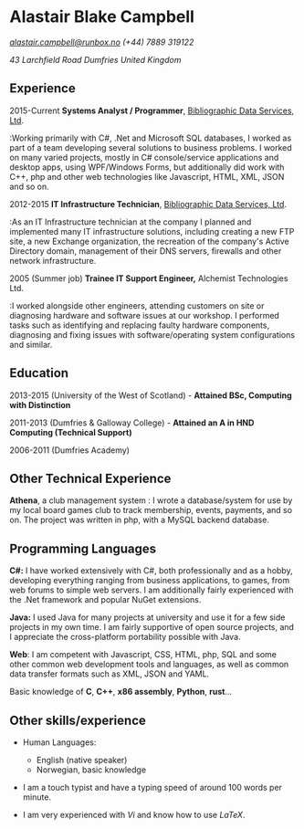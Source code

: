 # Alastair Blake Campbell

*alastair.campbell@runbox.no*
*(+44) 7889 319122*

*43 Larchfield Road
Dumfries
United Kingdom*

## Experience

2015-Current
**Systems Analyst / Programmer**, [Bibliographic Data Services, Ltd](www.bdslive.com).

:Working primarily with C#, .Net and Microsoft SQL databases, I worked as part of 
a team developing several solutions to business problems. I worked on many 
varied projects, mostly in C# console/service applications and desktop apps, 
using WPF/Windows Forms, but additionally did work with C++, php and 
other web technologies like Javascript, HTML, XML, JSON and so on.

2012-2015
**IT Infrastructure Technician**, [Bibliographic Data Services, Ltd](www.bdslive.com).

:As an IT Infrastructure technician at the company I planned and implemented many IT 
infrastructure solutions, including creating a new FTP site, a new Exchange 
organization, the recreation of the company's Active Directory domain, management 
of their DNS servers, firewalls and other network infrastructure.

2005 (Summer job)
**Trainee IT Support Engineer,** Alchemist Technologies Ltd.

:I worked alongside other engineers, attending customers on site or diagnosing 
hardware and software issues at our workshop. I performed tasks such as 
identifying and replacing faulty hardware components, diagnosing and fixing 
issues with software/operating system configurations and similar.

## Education

2013-2015 (University of the West of Scotland) - **Attained BSc, Computing with Distinction**

2011-2013 (Dumfries &amp; Galloway College) - **Attained an A in HND Computing (Technical Support)**

2006-2011 (Dumfries Academy)

## Other Technical Experience

**Athena**, a club management system
:	I wrote a database/system for use by my local board games club to track 
	membership, events, payments, and so on. The project was written in php, 
	with a MySQL backend database. 

## Programming Languages
**C#:** I have worked extensively with C#, both professionally and as a 
		hobby, developing everything ranging from business applications, 
		to games, from web forums to simple web servers. I am additionally 
		fairly experienced with the .Net framework and popular NuGet extensions.
	
**Java:** I used Java for many projects at university and use it for a 
		few side projects in my own time. I am fairly supportive of open 
		source projects, and I appreciate the cross-platform portability
		possible with Java.
		
**Web**: I am competent with Javascript, CSS, HTML, php, SQL and some other common
		web development tools and languages, as well as common data transfer
		formats such as XML, JSON and YAML.

Basic knowledge of **C**, **C++**, **x86 assembly**, **Python**, **rust**...

Other skills/experience 
-----------------------

* Human Languages:

     * English (native speaker)
     * Norwegian, basic knowledge

* I am a touch typist and have a typing speed of around 100 words per minute.

* I am very experienced with *Vi* and know how to use *LaTeX*.
